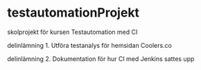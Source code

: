 # testautomationProjekt
skolprojekt för kursen Testautomation med CI

delinlämning 1. Utföra testanalys för hemsidan Coolers.co

delinlämning 2. Dokumentation för hur CI med Jenkins sattes upp
